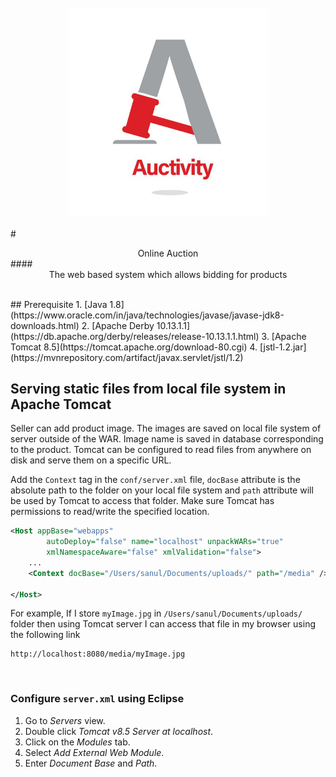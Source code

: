 <p align="center">
<img style="padding:4px" src="/screenshots/logo.jpg" width="320"/>
</p>

#<center>Online Auction</center>
####<center>The web based system which allows bidding for products</center>

<br/>
## Prerequisite
1. [Java 1.8](https://www.oracle.com/in/java/technologies/javase/javase-jdk8-downloads.html)
2. [Apache Derby 10.13.1.1](https://db.apache.org/derby/releases/release-10.13.1.1.html)
3. [Apache Tomcat 8.5](https://tomcat.apache.org/download-80.cgi)
4. [jstl-1.2.jar](https://mvnrepository.com/artifact/javax.servlet/jstl/1.2)

## Serving static files from local file system in Apache Tomcat
Seller can add product image. The images are saved on local file system of server outside of the WAR. Image name is saved in database corresponding to the product. Tomcat can be configured to read files from anywhere on disk and serve them on a specific URL.

Add the ```Context``` tag in the ```conf/server.xml``` file, ```docBase``` attribute is the absolute path to the folder on your local file system and ```path``` attribute will be used by Tomcat to access that folder. Make sure Tomcat has permissions to read/write the specified location.

``` xml
<Host appBase="webapps"
        autoDeploy="false" name="localhost" unpackWARs="true"
        xmlNamespaceAware="false" xmlValidation="false">
    ...
    <Context docBase="/Users/sanul/Documents/uploads/" path="/media" />

</Host>
```

For example, If I store ```myImage.jpg``` in ```/Users/sanul/Documents/uploads/``` folder then using Tomcat server I can access that file in my browser using the following link

``` 
http://localhost:8080/media/myImage.jpg
```
<br/>

### Configure ```server.xml``` using Eclipse
1. Go to *Servers* view.
2. Double click *Tomcat v8.5 Server at localhost*.
3. Click on the *Modules* tab.
4. Select *Add External Web Module*.
5. Enter *Document Base* and *Path*.